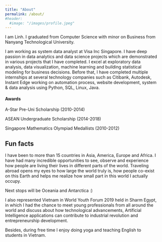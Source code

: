 ```yaml
---
title: "About"
permalink: /about/
#header:
  #image: "/images/profile.jpeg"
---
```


I am Linh. I graduated from Computer Science with minor on Business from Nanyang Technological University.

I am working as system data analyst at Visa Inc Singapore. I have deep passion in data analytics and data science projects which are demonstrated in various projects that I have completed. I excel at exploratory data analysis, data visualization, machine learning and building statistical modeling for business decisions. Before that, I have completed multiple internships at several technology companies such as Citibank, Autodesk, Instant Edge working on automation process, website development, system & data analysis using Python, SQL, Linux, Java.




#### Awards

A-Star Pre-Uni Scholarship (2010-2014)

ASEAN Undergraduate Scholarship (2014-2018)

Singapore Mathematics Olympiad Medallists (2010-2012)


## Fun facts

I have been to more than 15 countries in Asia, America, Europe and Africa. I have had many incredible opportunities to see, observe and experience how people are living their lives in different parts of the world. Traveling abroad opens my eyes to how large the world truly is, how people co-exist on this Earth and helps me realize how small part in this world I actually occupy. 

Next stops will be Oceania and Antarctica :)

I also represented Vietnam in World Youth Forum 2019 held in Sharm Egypt, in which I had the chance to meet young professionals from all around the world and discuss about how technological advancements, Artificial Intelligence applications can contribute to industrial revolution and entrepreneurship development.

Besides, during free time I enjoy doing yoga and teaching English to students in Vietnam.


